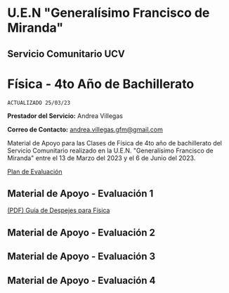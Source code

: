 # U.E.N "Generalísimo Francisco de Miranda"
## Servicio Comunitario UCV

# Física - 4to Año de Bachillerato

`ACTUALIZADO 25/03/23`

**Prestador del Servicio:** Andrea Villegas

**Correo de Contacto:** andrea.villegas.gfm@gmail.com

Material de Apoyo para las Clases de Física de 4to año de bachillerato del Servicio Comunitario realizado en la U.E.N. "Generalísimo Francisco de Miranda" entre el 13 de Marzo del 2023 y el 6 de Junio del 2023.

[Plan de Evaluación](https://drive.google.com/file/d/1ORFpeHL2SdqdLzqeXoB9PXJtvQveKagQ/view?usp=share_link)

## Material de Apoyo - Evaluación 1

[(PDF) Guía de Despejes para Física](https://drive.google.com/file/d/1w-BwyMhHGHFEv3cK1pIrgc2jK4TTIvCR/view?usp=share_link)

## Material de Apoyo - Evaluación 2
## Material de Apoyo - Evaluación 3
## Material de Apoyo - Evaluación 4
